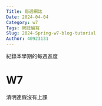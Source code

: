 ```yaml
---
Title: 每週網誌
Date: 2024-04-04
Category: w7
Tags: 網誌編寫
Slug: 2024-Spring-w7-blog-tutorial
Author: 40923131
---
```


紀錄本學期的每週進度

<!-- PELICAN_END_SUMMARY -->

# W7

清明連假沒有上課